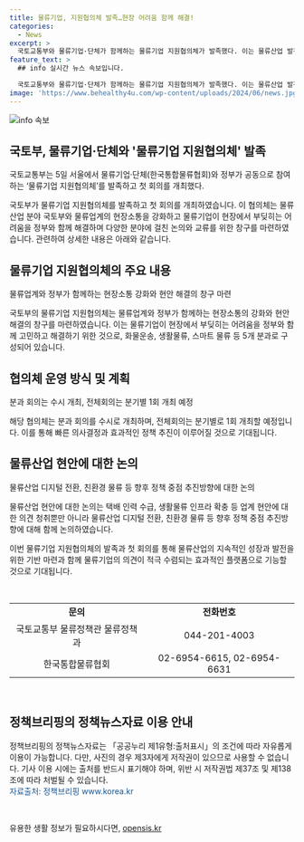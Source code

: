 ```yaml
---
title: 물류기업, 지원협의체 발족…현장 어려움 함께 해결!
categories:
  - News
excerpt: >
  국토교통부와 물류기업·단체가 함께하는 물류기업 지원협의체가 발족했다. 이는 물류산업 발전과 현장소통 강화를 위한 노력으로, 정부가 물류기업의 어려움을 해결하고 정책을 마련하기 위해 노력하고 있다. 또한, 다양한 분과로 구성된 협의체는 주기적으로 회의를 개최하며 기업들의 건의사항과 정책 제안을 자유롭게 논의할 예정이다. 물류산업의 중요성을 강조하며, 관련 기업들의 의견을 수렴하고 물류산업의 디지털 전환과 친환경 물류 등에 대해 논의할 예정이다.
feature_text: >
  ## info 실시간 뉴스 속보입니다.

  국토교통부와 물류기업·단체가 함께하는 물류기업 지원협의체가 발족했다. 이는 물류산업 발전과 현장소통 강화를 위한 노력으로, 정부가 물류기업의 어려움을 해결하고 정책을 마련하기 위해 노력하고 있다. 또한, 다양한 분과로 구성된 협의체는 주기적으로 회의를 개최하며 기업들의 건의사항과 정책 제안을 자유롭게 논의할 예정이다. 물류산업의 중요성을 강조하며, 관련 기업들의 의견을 수렴하고 물류산업의 디지털 전환과 친환경 물류 등에 대해 논의할 예정이다.
image: 'https://www.behealthy4u.com/wp-content/uploads/2024/06/news.jpg'
---
```


<p><img src="https://www.behealthy4u.com/wp-content/uploads/2024/06/news.jpg" alt="info 속보" /></p>

<h2 data-ke-size="size26">국토부, 물류기업·단체와 '물류기업 지원협의체' 발족</h2>

<p data-ke-size="size16">국토교통부는 5일 서울에서 물류기업·단체(한국통합물류협회)와 정부가 공동으로 참여하는 ‘물류기업 지원협의체’를 발족하고 첫 회의를 개최했다.</p>

<p>국토부가 물류기업 지원협의체를 발족하고 첫 회의를 개최하였습니다. 이 협의체는 물류산업 분야 국토부와 물류업계의 현장소통을 강화하고 물류기업이 현장에서 부딪히는 어려움을 정부와 함께 해결하며 다양한 분야에 걸친 논의와 교류를 위한 창구를 마련하였습니다. 관련하여 상세한 내용은 아래와 같습니다. </p>

<h2 data-ke-size="size26">물류기업 지원협의체의 주요 내용</h2>

<p data-ke-size="size16">물류업계와 정부가 함께하는 현장소통 강화와 현안 해결의 창구 마련</p>

<p>국토부의 물류기업 지원협의체는 물류업계와 정부가 함께하는 현장소통의 강화와 현안 해결의 창구를 마련하였습니다. 이는 물류기업이 현장에서 부딪히는 어려움을 정부와 함께 고민하고 해결하기 위한 것으로, 화물운송, 생활물류, 스마트 물류 등 5개 분과로 구성되어 있습니다.</p>

<h2 data-ke-size="size26">협의체 운영 방식 및 계획</h2>

<p data-ke-size="size16">분과 회의는 수시 개최, 전체회의는 분기별 1회 개최 예정</p>

<p>해당 협의체는 분과 회의를 수시로 개최하며, 전체회의는 분기별로 1회 개최할 예정입니다. 이를 통해 빠른 의사결정과 효과적인 정책 추진이 이루어질 것으로 기대됩니다.</p>

<h2 data-ke-size="size26">물류산업 현안에 대한 논의</h2>

<p data-ke-size="size16">물류산업 디지털 전환, 친환경 물류 등 향후 정책 중점 추진방향에 대한 논의</p>

<p>물류산업 현안에 대한 논의는 택배 인력 수급, 생활물류 인프라 확충 등 업계 현안에 대한 의견 청취뿐만 아니라 물류산업 디지털 전환, 친환경 물류 등 향후 정책 중점 추진방향에 대해 함께 논의하였습니다.</p>

<p>이번 물류기업 지원협의체의 발족과 첫 회의를 통해 물류산업의 지속적인 성장과 발전을 위한 기반 마련과 함께 물류기업의 의견이 적극 수렴되는 효과적인 플랫폼으로 기능할 것으로 기대됩니다. </p>

<p data-ke-size="size16">&nbsp;</p>

<table>
<tbody>
<tr>
<td style="text-align: center; height: 17px;"><b>문의</b></td>
<td style="text-align: center; height: 17px;"><b>전화번호</b></td>
</tr>
<tr>
<td style="text-align: center; height: 17px;">국토교통부 물류정책관 물류정책과</td>
<td style="text-align: center; height: 17px;">044-201-4003</td>
</tr>
<tr>
<td style="text-align: center; height: 17px;">한국통합물류협회</td>
<td style="text-align: center; height: 17px;">02-6954-6615, 02-6954-6631</td>
</tr>
</tbody>
</table>

<p data-ke-size="size16">&nbsp;</p>

<h2 data-ke-size="size26">정책브리핑의 정책뉴스자료 이용 안내</h2>

<p data-ke-size="size16">정책브리핑의 정책뉴스자료는 「공공누리 제1유형:출처표시」의 조건에 따라 자유롭게 이용이 가능합니다. 다만, 사진의 경우 제3자에게 저작권이 있으므로 사용할 수 없습니다. 기사 이용 시에는 출처를 반드시 표기해야 하며, 위반 시 저작권법 제37조 및 제138조에 따라 처벌될 수 있습니다. <br> <span style="color: #1a5490;">자료출처: 정책브리핑 www.korea.kr</span></p>

<p data-ke-size="size16">&nbsp;</p>

<p data-ke-size="size16"></p>
유용한 생활 정보가 필요하시다면, <a href="https://opensis.kr" rel="dofollow">opensis.kr</a>


